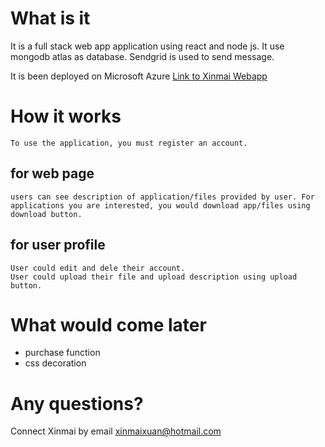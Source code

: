# What is it
It is a full stack web app application using react and node js. It use mongodb atlas as database. Sendgrid is used to send message.

It is been deployed on Microsoft Azure
<a href="https://xinmai-webapp.azurewebsites.net"> Link to Xinmai Webapp </a>

# How it works
    To use the application, you must register an account.
## for web page
    users can see description of application/files provided by user. For applications you are interested, you would download app/files using download button.
## for user profile
    User could edit and dele their account.
    User could upload their file and upload description using upload button.

# What would come later

- purchase function
- css decoration

# Any questions?
 Connect Xinmai by email xinmaixuan@hotmail.com


